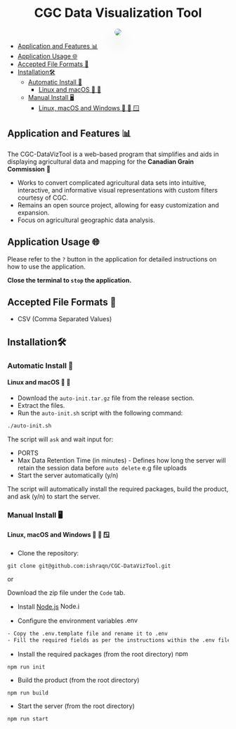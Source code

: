<div align="center">
    <h1> CGC Data Visualization Tool </h1>
    <img src="./assets/main_screen.gif" width="" height="" style="border-radius: 10px; box-shadow: rgba(0, 0, 0, 0.2) 0px 20px 30px;">
</div>


- [Application and Features 📊](#application-and-features-)
- [Application Usage 🌐](#application-usage-)
- [Accepted File Formats 📁](#accepted-file-formats-)
- [Installation🛠️](#installation️)
  - [Automatic Install 🤖](#automatic-install-)
    - [Linux and macOS 🐧 🍎](#linux-and-macos--)
  - [Manual Install 🖥️](#manual-install-️)
    - [Linux, macOS and Windows 🐧 🍎 🪟](#linux-macos-and-windows---)


## Application and Features 📊


The CGC-DataVizTool is a web-based program that simplifies and aids in displaying agricultural data and mapping for the **Canadian Grain Commission** 🍁

- Works to convert complicated agricultural data sets into intuitive, interactive, and informative visual representations with custom filters courtesy of CGC.
- Remains an open source project, allowing for easy customization and expansion.
- Focus on agricultural geographic data analysis.

## Application Usage 🌐

Please refer to the `?` button in the application for detailed instructions on how to use the application.

**Close the terminal to `stop` the application.**

## Accepted File Formats 📁

- CSV (Comma Separated Values)

## Installation🛠️

### Automatic Install 🤖

#### Linux and macOS 🐧 🍎

- Download the `auto-init.tar.gz` file from the release section.
- Extract the files.
- Run the `auto-init.sh` script with the following command:

```bash
./auto-init.sh
```

The script will `ask` and wait input for:

- PORTS
- Max Data Retention Time (in minutes) - Defines how long the server will retain the session data before `auto delete` e.g file uploads
- Start the server automatically (y/n)

The script will automatically install the required packages, build the product, and ask (y/n) to start the server.

### Manual Install 🖥️

#### Linux, macOS and Windows 🐧 🍎 🪟

- Clone the repository: 

```git clone git@github.com:ishraqn/CGC-DataVizTool.git``` 

or 

Download the zip file under the `Code` tab.

- Install [Node.js](https://nodejs.org/en/download) <img src = "https://upload.wikimedia.org/wikipedia/commons/d/d9/Node.js_logo.svg" alt="Node.js Icon" height ="15" width="50">

- Configure the environment variables <img src = "https://raw.githubusercontent.com/motdotla/dotenv/master/dotenv.svg" alt=".env icon" height = "15" width ="50">

```bash
- Copy the .env.template file and rename it to .env
- Fill the required fields as per the instructions within the .env file
```

- Install the required packages (from the root directory) <img src = "https://upload.wikimedia.org/wikipedia/commons/d/db/Npm-logo.svg" alt="npm Icon" height = "15" width = "50">

```npm run init```

- Build the product (from the root directory) 

```npm run build```

- Start the server (from the root directory) 

```npm run start```